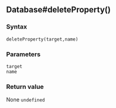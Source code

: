## Database#deleteProperty()

### Syntax
```
deleteProperty(target,name)
```

### Parameters
<dl>
    <dt><code>target</code></dt>
    <dt><code>name</code></dt>
</dl>

### Return value

<dl>
    <dt>None <code>undefined</code></dt>
</dl>


